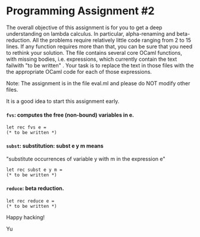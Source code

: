 # Programming Assignment #2


The overall objective of this assignment is for you to get a deep understanding on lambda calculus. In particular, alpha-renaming and beta-reduction. All the problems require relatively little code ranging from 2 to 15 lines. If any function requires more than that, you can be sure that you need to rethink your solution. The file contains several core OCaml functions, with missing bodies, i.e. expressions, which currently contain the text failwith "to be written" . Your task is to replace the text in those files with the the appropriate OCaml code for each of those expressions.

Note: The assignment is in the file eval.ml and please do NOT modify other files.

It is a good idea to start this assignment early.


#### `fvs`: computes the free (non-bound) variables in e.
```
let rec fvs e =
(* to be written *)
```

#### `subst`: substitution: subst e y m means 
"substitute occurrences of variable y with m in the expression e"
```
let rec subst e y m =
(* to be written *)
```


#### `reduce`: beta reduction.
```
let rec reduce e =
(* to be written *)
```

Happy hacking!

Yu
